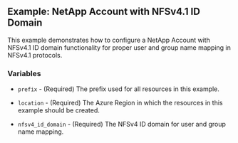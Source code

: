 ## Example: NetApp Account with NFSv4.1 ID Domain

This example demonstrates how to configure a NetApp Account with NFSv4.1 ID domain functionality for proper user and group name mapping in NFSv4.1 protocols.

### Variables

* `prefix` - (Required) The prefix used for all resources in this example.

* `location` - (Required) The Azure Region in which the resources in this example should be created.

* `nfsv4_id_domain` - (Required) The NFSv4 ID domain for user and group name mapping.
